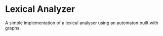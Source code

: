 # Lexical Analyzer

A simple implementation of a lexical analyser using an automaton built with graphs.
